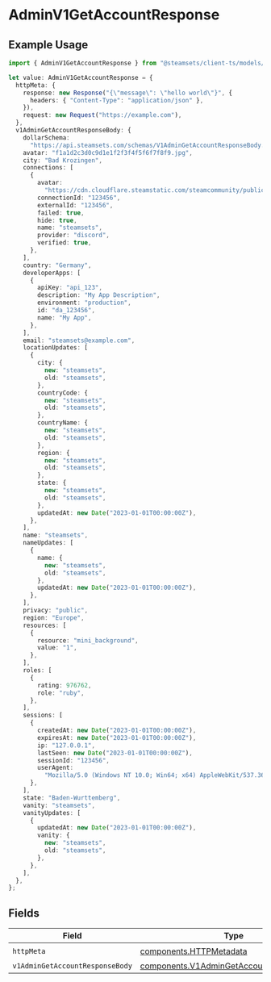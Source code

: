 # AdminV1GetAccountResponse

## Example Usage

```typescript
import { AdminV1GetAccountResponse } from "@steamsets/client-ts/models/operations";

let value: AdminV1GetAccountResponse = {
  httpMeta: {
    response: new Response("{\"message\": \"hello world\"}", {
      headers: { "Content-Type": "application/json" },
    }),
    request: new Request("https://example.com"),
  },
  v1AdminGetAccountResponseBody: {
    dollarSchema:
      "https://api.steamsets.com/schemas/V1AdminGetAccountResponseBody.json",
    avatar: "f1a1d2c3d0c9d1e1f2f3f4f5f6f7f8f9.jpg",
    city: "Bad Krozingen",
    connections: [
      {
        avatar:
          "https://cdn.cloudflare.steamstatic.com/steamcommunity/public/images/avatars/f1/f1a1d2c3d0c9d1e1f2f3f4f5f6f7f8f9.jpg",
        connectionId: "123456",
        externalId: "123456",
        failed: true,
        hide: true,
        name: "steamsets",
        provider: "discord",
        verified: true,
      },
    ],
    country: "Germany",
    developerApps: [
      {
        apiKey: "api_123",
        description: "My App Description",
        environment: "production",
        id: "da_123456",
        name: "My App",
      },
    ],
    email: "steamsets@example.com",
    locationUpdates: [
      {
        city: {
          new: "steamsets",
          old: "steamsets",
        },
        countryCode: {
          new: "steamsets",
          old: "steamsets",
        },
        countryName: {
          new: "steamsets",
          old: "steamsets",
        },
        region: {
          new: "steamsets",
          old: "steamsets",
        },
        state: {
          new: "steamsets",
          old: "steamsets",
        },
        updatedAt: new Date("2023-01-01T00:00:00Z"),
      },
    ],
    name: "steamsets",
    nameUpdates: [
      {
        name: {
          new: "steamsets",
          old: "steamsets",
        },
        updatedAt: new Date("2023-01-01T00:00:00Z"),
      },
    ],
    privacy: "public",
    region: "Europe",
    resources: [
      {
        resource: "mini_background",
        value: "1",
      },
    ],
    roles: [
      {
        rating: 976762,
        role: "ruby",
      },
    ],
    sessions: [
      {
        createdAt: new Date("2023-01-01T00:00:00Z"),
        expiresAt: new Date("2023-01-01T00:00:00Z"),
        ip: "127.0.0.1",
        lastSeen: new Date("2023-01-01T00:00:00Z"),
        sessionId: "123456",
        userAgent:
          "Mozilla/5.0 (Windows NT 10.0; Win64; x64) AppleWebKit/537.36 (KHTML, like Gecko) Chrome/91.0.4472.124 Safari/537.36",
      },
    ],
    state: "Baden-Wurttemberg",
    vanity: "steamsets",
    vanityUpdates: [
      {
        updatedAt: new Date("2023-01-01T00:00:00Z"),
        vanity: {
          new: "steamsets",
          old: "steamsets",
        },
      },
    ],
  },
};
```

## Fields

| Field                                                                                                | Type                                                                                                 | Required                                                                                             | Description                                                                                          |
| ---------------------------------------------------------------------------------------------------- | ---------------------------------------------------------------------------------------------------- | ---------------------------------------------------------------------------------------------------- | ---------------------------------------------------------------------------------------------------- |
| `httpMeta`                                                                                           | [components.HTTPMetadata](../../models/components/httpmetadata.md)                                   | :heavy_check_mark:                                                                                   | N/A                                                                                                  |
| `v1AdminGetAccountResponseBody`                                                                      | [components.V1AdminGetAccountResponseBody](../../models/components/v1admingetaccountresponsebody.md) | :heavy_minus_sign:                                                                                   | OK                                                                                                   |